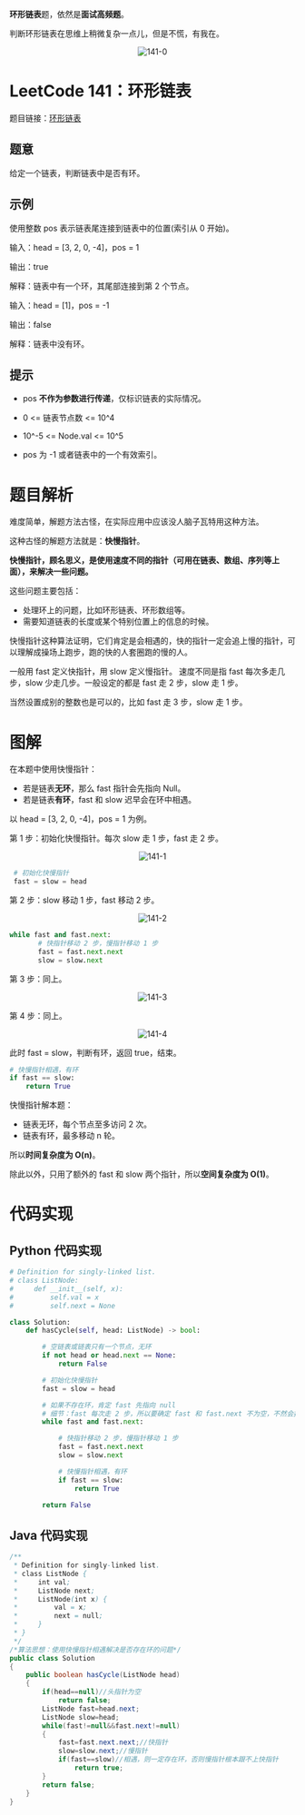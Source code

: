 **环形链表**题，依然是**面试高频题**。

判断环形链表在思维上稍微复杂一点儿，但是不慌，有我在。

<div align=center>

![141-0](https://cdn.codegoudan.com/img/141-0.png)

</div>



# LeetCode 141：环形链表

题目链接：[环形链表](https://leetcode-cn.com/problems/linked-list-cycle/)



## 题意

给定一个链表，判断链表中是否有环。



## 示例

使用整数 pos 表示链表尾连接到链表中的位置(索引从 0 开始)。



输入：head = [3, 2, 0,  -4]，pos = 1

输出：true

解释：链表中有一个环，其尾部连接到第 2 个节点。



输入：head = [1]，pos = -1

输出：false

解释：链表中没有环。



## 提示

- pos **不作为参数进行传递**，仅标识链表的实际情况。

- 0 <= 链表节点数 <= 10^4

- 10^-5 <= Node.val <= 10^5

- pos 为 -1 或者链表中的一个有效索引。



# 题目解析

难度简单，解题方法古怪，在实际应用中应该没人脑子瓦特用这种方法。

这种古怪的解题方法就是：**快慢指针**。

**快慢指针，顾名思义，是使用速度不同的指针（可用在链表、数组、序列等上面），来解决一些问题。**

这些问题主要包括：

- 处理环上的问题，比如环形链表、环形数组等。
- 需要知道链表的长度或某个特别位置上的信息的时候。

快慢指针这种算法证明，它们肯定是会相遇的，快的指针一定会追上慢的指针，可以理解成操场上跑步，跑的快的人套圈跑的慢的人。

一般用 fast 定义快指针，用 slow 定义慢指针。
速度不同是指 fast 每次多走几步，slow 少走几步。一般设定的都是 fast 走 2 步，slow 走 1 步。

当然设置成别的整数也是可以的，比如 fast 走 3 步，slow 走 1 步。



# 图解

在本题中使用快慢指针：

- 若是链表**无环**，那么 fast 指针会先指向 Null。
- 若是链表**有环**，fast 和 slow 迟早会在环中相遇。

以 head = [3, 2, 0, -4]，pos = 1 为例。

第 1 步：初始化快慢指针。每次 slow 走 1 步，fast 走 2 步。

<div align=center>

![141-1](https://cdn.codegoudan.com/img/141-1.png)

</div>

```Python
 # 初始化快慢指针
 fast = slow = head
```

第 2 步：slow 移动 1 步，fast 移动 2 步。

<div align=center>

![141-2](https://cdn.codegoudan.com/img/141-2.png)

</div>

```Python
while fast and fast.next:
       # 快指针移动 2 步，慢指针移动 1 步
       fast = fast.next.next
       slow = slow.next
```

第 3 步：同上。

<div align=center>

![141-3](https://cdn.codegoudan.com/img/141-3.png)

</div>

第 4 步：同上。

<div align=center>

![141-4](https://cdn.codegoudan.com/img/141-4.png)

</div>

此时 fast = slow，判断有环，返回 true，结束。

```Python
# 快慢指针相遇，有环
if fast == slow:
    return True
```

快慢指针解本题：

- 链表无环，每个节点至多访问 2 次。
- 链表有环，最多移动 n 轮。

所以**时间复杂度为 O(n)**。

除此以外，只用了额外的 fast 和 slow 两个指针，所以**空间复杂度为 O(1)**。



# 代码实现



## Python 代码实现

```Python
# Definition for singly-linked list.
# class ListNode:
#     def __init__(self, x):
#         self.val = x
#         self.next = None

class Solution:
    def hasCycle(self, head: ListNode) -> bool:

        # 空链表或链表只有一个节点，无环
        if not head or head.next == None:
            return False

        # 初始化快慢指针
        fast = slow = head

        # 如果不存在环，肯定 fast 先指向 null
        # 细节：fast 每次走 2 步，所以要确定 fast 和 fast.next 不为空，不然会报执行出错。
        while fast and fast.next:

            # 快指针移动 2 步，慢指针移动 1 步
            fast = fast.next.next
            slow = slow.next

            # 快慢指针相遇，有环
            if fast == slow:
                return True

        return False
```



## Java 代码实现

```Java
/**
 * Definition for singly-linked list.
 * class ListNode {
 *     int val;
 *     ListNode next;
 *     ListNode(int x) {
 *         val = x;
 *         next = null;
 *     }
 * }
 */
/*算法思想：使用快慢指针相遇解决是否存在环的问题*/
public class Solution 
{
    public boolean hasCycle(ListNode head) 
    {
        if(head==null)//头指针为空
            return false;
        ListNode fast=head.next;
        ListNode slow=head;
        while(fast!=null&&fast.next!=null)
        {
            fast=fast.next.next;//快指针
            slow=slow.next;//慢指针
            if(fast==slow)//相遇，则一定存在环，否则慢指针根本跟不上快指针
                return true;
        }
        return false;
    }
}
```



